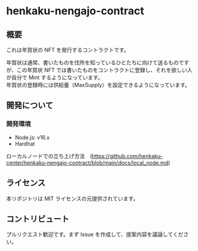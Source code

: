 # henkaku-nengajo-contract

## 概要

これは年賀状の NFT を発行するコントラクトです。

年賀状は通常、書いたものを住所を知っているひとたちに向けて送るものですが、この年賀状 NFT では書いたものをコントラクトに登録し、それを欲しい人が自分で Mint するようになっています。  
年賀状の登録時には供給量（MaxSupply）を設定できるようになっています。

## 開発について

### 開発環境

- Node.js: v16.x
- Hardhat

ローカルノードでの立ち上げ方法　(https://github.com/henkaku-center/henkaku-nengajo-contract/blob/main/docs/local_node.md)

## ライセンス

本リポジトリは MIT ライセンスの元提供されています。

## コントリビュート

プルリクエスト歓迎です。まず Issue を作成して、提案内容を議論してください。
